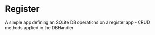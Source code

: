 # Register
A simple app defining an SQLite DB operations on a register app - CRUD methods applied in the DBHandler
